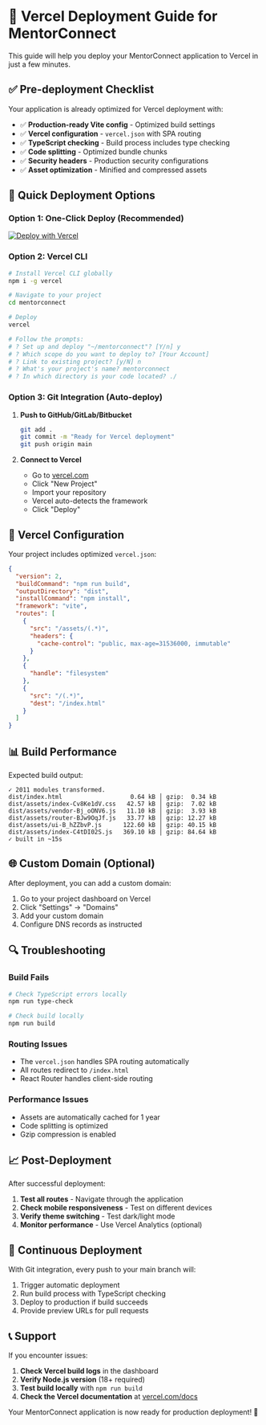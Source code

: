 # 🚀 Vercel Deployment Guide for MentorConnect

This guide will help you deploy your MentorConnect application to Vercel in just a few minutes.

## ✅ Pre-deployment Checklist

Your application is already optimized for Vercel deployment with:

- ✅ **Production-ready Vite config** - Optimized build settings
- ✅ **Vercel configuration** - `vercel.json` with SPA routing
- ✅ **TypeScript checking** - Build process includes type checking
- ✅ **Code splitting** - Optimized bundle chunks
- ✅ **Security headers** - Production security configurations
- ✅ **Asset optimization** - Minified and compressed assets

## 🚀 Quick Deployment Options

### Option 1: One-Click Deploy (Recommended)

[![Deploy with Vercel](https://vercel.com/button)](https://vercel.com/new/clone?repository-url=https://github.com/yourusername/mentorconnect)

### Option 2: Vercel CLI

```bash
# Install Vercel CLI globally
npm i -g vercel

# Navigate to your project
cd mentorconnect

# Deploy
vercel

# Follow the prompts:
# ? Set up and deploy "~/mentorconnect"? [Y/n] y
# ? Which scope do you want to deploy to? [Your Account]
# ? Link to existing project? [y/N] n
# ? What's your project's name? mentorconnect
# ? In which directory is your code located? ./
```

### Option 3: Git Integration (Auto-deploy)

1. **Push to GitHub/GitLab/Bitbucket**
   ```bash
   git add .
   git commit -m "Ready for Vercel deployment"
   git push origin main
   ```

2. **Connect to Vercel**
   - Go to [vercel.com](https://vercel.com)
   - Click "New Project"
   - Import your repository
   - Vercel auto-detects the framework
   - Click "Deploy"

## 🔧 Vercel Configuration

Your project includes optimized `vercel.json`:

```json
{
  "version": 2,
  "buildCommand": "npm run build",
  "outputDirectory": "dist",
  "installCommand": "npm install",
  "framework": "vite",
  "routes": [
    {
      "src": "/assets/(.*)",
      "headers": {
        "cache-control": "public, max-age=31536000, immutable"
      }
    },
    {
      "handle": "filesystem"
    },
    {
      "src": "/(.*)",
      "dest": "/index.html"
    }
  ]
}
```

## 📊 Build Performance

Expected build output:
```
✓ 2011 modules transformed.
dist/index.html                   0.64 kB │ gzip:  0.34 kB
dist/assets/index-Cv8Ke1dV.css   42.57 kB │ gzip:  7.02 kB
dist/assets/vendor-Bj_oONV6.js   11.10 kB │ gzip:  3.93 kB
dist/assets/router-BJw9OqJf.js   33.77 kB │ gzip: 12.27 kB
dist/assets/ui-B_hZZbvP.js      122.60 kB │ gzip: 40.15 kB
dist/assets/index-C4tDI02S.js   369.10 kB │ gzip: 84.64 kB
✓ built in ~15s
```

## 🌐 Custom Domain (Optional)

After deployment, you can add a custom domain:

1. Go to your project dashboard on Vercel
2. Click "Settings" → "Domains"
3. Add your custom domain
4. Configure DNS records as instructed

## 🔍 Troubleshooting

### Build Fails
```bash
# Check TypeScript errors locally
npm run type-check

# Check build locally
npm run build
```

### Routing Issues
- The `vercel.json` handles SPA routing automatically
- All routes redirect to `/index.html`
- React Router handles client-side routing

### Performance Issues
- Assets are automatically cached for 1 year
- Code splitting is optimized
- Gzip compression is enabled

## 📈 Post-Deployment

After successful deployment:

1. **Test all routes** - Navigate through the application
2. **Check mobile responsiveness** - Test on different devices
3. **Verify theme switching** - Test dark/light mode
4. **Monitor performance** - Use Vercel Analytics (optional)

## 🔄 Continuous Deployment

With Git integration, every push to your main branch will:
1. Trigger automatic deployment
2. Run build process with TypeScript checking
3. Deploy to production if build succeeds
4. Provide preview URLs for pull requests

## 📞 Support

If you encounter issues:

1. **Check Vercel build logs** in the dashboard
2. **Verify Node.js version** (18+ required)
3. **Test build locally** with `npm run build`
4. **Check the Vercel documentation** at [vercel.com/docs](https://vercel.com/docs)

Your MentorConnect application is now ready for production deployment! 🎉
